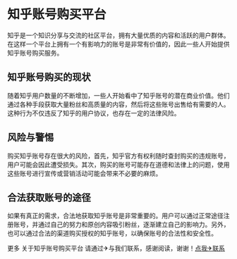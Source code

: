 # 知乎账号购买平台

知乎是一个知识分享与交流的社区平台，拥有大量优质的内容和活跃的用户群体。在这样一个平台上拥有一个有影响力的账号是非常有价值的，因此一些人开始提供知乎账号购买服务。

## 知乎账号购买的现状

随着知乎用户数量的不断增加，一些人开始看中了知乎账号的潜在商业价值。他们通过各种手段获取大量粉丝和高质量的内容，然后将这些账号出售给有需要的人。这种行为不仅违反了知乎的用户协议，也存在一定的法律风险。

## 风险与警惕

购买知乎账号存在很大的风险，首先，知乎官方有权利随时查封购买的违规账号，用户可能会因此遭受损失。其次，购买的账号可能存在道德和法律上的问题，使用这些账号进行宣传或营销活动可能会带来不必要的麻烦。

## 合法获取账号的途径

如果有真正的需求，合法地获取知乎账号是非常重要的。用户可以通过正常途径注册账号，并通过自己的努力和原创内容吸引粉丝，逐渐建立自己的影响力。另外，也可以通过合法的渠道购买授权的知乎账号，以确保账号的合法性和安全性。

更多 关于知乎账号购买平台 请通过✈与我们联系，感谢阅读，谢谢！[点我✈联系](https://ww.k02.cc)
